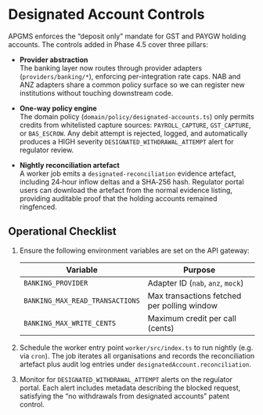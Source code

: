# Designated Account Controls

APGMS enforces the “deposit only” mandate for GST and PAYGW holding accounts.
The controls added in Phase 4.5 cover three pillars:

- **Provider abstraction**  
  The banking layer now routes through provider adapters (`providers/banking/*`),
  enforcing per-integration rate caps. NAB and ANZ adapters share a common policy
  surface so we can register new institutions without touching downstream code.

- **One-way policy engine**  
  The domain policy (`domain/policy/designated-accounts.ts`) only permits credits
  from whitelisted capture sources: `PAYROLL_CAPTURE`, `GST_CAPTURE`, or
  `BAS_ESCROW`. Any debit attempt is rejected, logged, and automatically produces
  a HIGH severity `DESIGNATED_WITHDRAWAL_ATTEMPT` alert for regulator review.

- **Nightly reconciliation artefact**  
  A worker job emits a `designated-reconciliation` evidence artefact, including
  24‑hour inflow deltas and a SHA‑256 hash. Regulator portal users can download
  the artefact from the normal evidence listing, providing auditable proof that
  the holding accounts remained ringfenced.

## Operational Checklist

1. Ensure the following environment variables are set on the API gateway:

   | Variable                        | Purpose                                      |
   | ------------------------------- | -------------------------------------------- |
   | `BANKING_PROVIDER`              | Adapter ID (`nab`, `anz`, `mock`)            |
   | `BANKING_MAX_READ_TRANSACTIONS` | Max transactions fetched per polling window  |
   | `BANKING_MAX_WRITE_CENTS`       | Maximum credit per call (cents)              |

2. Schedule the worker entry point `worker/src/index.ts` to run nightly (e.g. via
   `cron`). The job iterates all organisations and records the reconciliation
   artefact plus audit log entries under `designatedAccount.reconciliation`.

3. Monitor for `DESIGNATED_WITHDRAWAL_ATTEMPT` alerts on the regulator portal.
   Each alert includes metadata describing the blocked request, satisfying the
   “no withdrawals from designated accounts” patent control.

